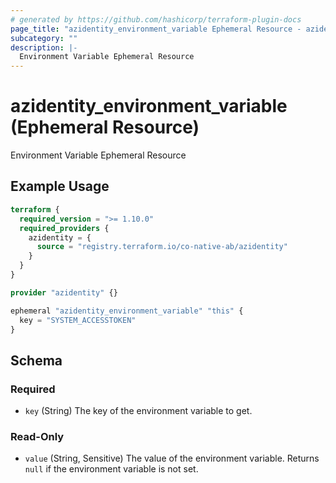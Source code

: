 ```yaml
---
# generated by https://github.com/hashicorp/terraform-plugin-docs
page_title: "azidentity_environment_variable Ephemeral Resource - azidentity"
subcategory: ""
description: |-
  Environment Variable Ephemeral Resource
---
```


# azidentity_environment_variable (Ephemeral Resource)

Environment Variable Ephemeral Resource

## Example Usage

```terraform
terraform {
  required_version = ">= 1.10.0"
  required_providers {
    azidentity = {
      source = "registry.terraform.io/co-native-ab/azidentity"
    }
  }
}

provider "azidentity" {}

ephemeral "azidentity_environment_variable" "this" {
  key = "SYSTEM_ACCESSTOKEN"
}
```

<!-- schema generated by tfplugindocs -->
## Schema

### Required

- `key` (String) The key of the environment variable to get.

### Read-Only

- `value` (String, Sensitive) The value of the environment variable. Returns `null` if the environment variable is not set.

